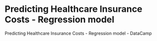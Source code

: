 # Predicting Healthcare Insurance Costs - Regression model
Predicting Healthcare Insurance Costs - Regression model - DataCamp

